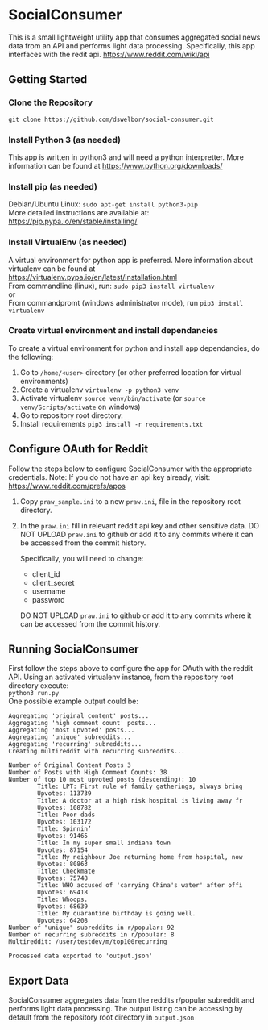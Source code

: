 # SocialConsumer
This is a small lightweight utility app that consumes aggregated social news data from an API 
and performs light data processing. Specifically, this app interfaces with the redit api. https://www.reddit.com/wiki/api

## Getting Started

### Clone the Repository
`git clone https://github.com/dswelbor/social-consumer.git`

### Install Python 3 (as needed)
This app is written in python3 and will need a python interpretter. More information can be found at https://www.python.org/downloads/

### Install pip (as needed)
Debian/Ubuntu Linux: 
`sudo apt-get install python3-pip` <br>
More detailed instructions are available at: 
https://pip.pypa.io/en/stable/installing/

### Install VirtualEnv (as needed)
A virtual environment for python app is preferred. More information about virtualenv can be found at https://virtualenv.pypa.io/en/latest/installation.html <br>
From commandline (linux), run: `sudo pip3 install virtualenv` <br>
or <br>
From commandpromt (windows administrator mode), run `pip3 install virtualenv`

### Create virtual environment and install dependancies
To create a virtual environment for python and install app dependancies, do the following:
1. Go to `/home/<user>` directory (or other preferred location for virtual environments)
2. Create a virtualenv `virtualenv -p python3 venv`
3. Activate virtualenv `source venv/bin/activate` (or `source venv/Scripts/activate` on windows)
4. Go to repository root directory.
5. Install requirements `pip3 install -r requirements.txt`

## Configure OAuth for Reddit
Follow the steps below to configure SocialConsumer with the appropriate credentials. Note: If you do not have an api key already, visit: https://www.reddit.com/prefs/apps
1. Copy `praw_sample.ini` to a new `praw.ini`, file in the repository root 
directory.
2. In the `praw.ini` fill in relevant reddit api key and 
other sensitive data. DO NOT UPLOAD `praw.ini` to github or add it to 
any commits where it can be accessed from the commit history.

   Specifically, you will need to change: <br>
   - client_id
   - client_secret
   - username
   - password

    DO NOT UPLOAD `praw.ini` to github or add it to 
any commits where it can be accessed from the commit history.


## Running SocialConsumer
First follow the steps above to configure the app for OAuth with the reddit API. Using an activated virtualenv instance, from the repository root directory execute: <br>
`python3 run.py`
<br>
One possible example output could be: <br>
```
Aggregating 'original content' posts...
Aggregating 'high comment count' posts...
Aggregating 'most upvoted' posts...
Aggregating 'unique' subreddits...
Aggregating 'recurring' subreddits...
Creating multireddit with recurring subreddits...

Number of Original Content Posts 3
Number of Posts with High Comment Counts: 38
Number of top 10 most upvoted posts (descending): 10
        Title: LPT: First rule of family gatherings, always bring
        Upvotes: 113739
        Title: A doctor at a high risk hospital is living away fr
        Upvotes: 108782
        Title: Poor dads
        Upvotes: 103172
        Title: Spinnin’
        Upvotes: 91465
        Title: In my super small indiana town
        Upvotes: 87154
        Title: My neighbour Joe returning home from hospital, now
        Upvotes: 80863
        Title: Checkmate
        Upvotes: 75748
        Title: WHO accused of 'carrying China's water' after offi
        Upvotes: 69418
        Title: Whoops.
        Upvotes: 68639
        Title: My quarantine birthday is going well.
        Upvotes: 64208
Number of "unique" subreddits in r/popular: 92
Number of recurring subreddits in r/popular: 8
Multireddit: /user/testdev/m/top100recurring

Processed data exported to 'output.json'
```

## Export Data
SocialConsumer aggregates data from the reddits r/popular subreddit and performs light data processing. The output listing can be accessing by default from the repository root directory in `output.json`
